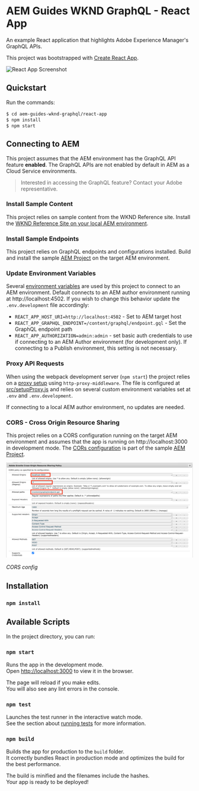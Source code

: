 # AEM Guides WKND GraphQL - React App

An example React application that highlights Adobe Experience Manager's GraphQL APIs.

This project was bootstrapped with [Create React App](https://github.com/facebook/create-react-app).

![React App Screenshot](./docs/react-screenshot.png)

## Quickstart

Run the commands:

```
$ cd aem-guides-wknd-graphql/react-app
$ npm install
$ npm start
```

## Connecting to AEM

This project assumes that the AEM environment has the GraphQL API feature **enabled**. The GraphQL APIs are not enabled by default in AEM as a Cloud Service environments.

> Interested in accessing the GraphQL feature? Contact your Adobe representative.

### Install Sample Content

This project relies on sample content from the WKND Reference site. Install the [WKND Reference Site on your local AEM environment](https://github.com/adobe/aem-guides-wknd/releases/latest).

### Install Sample Endpoints

This project relies on GraphQL endpoints and configurations installed. Build and install the sample [AEM Project](../aem-project/README.md) on the target AEM environment.

### Update Environment Variables

Several [environment variables](https://create-react-app.dev/docs/adding-custom-environment-variables) are used by this project to connect to an AEM environment. Default connects to an AEM author environment running at http://localhost:4502. If you wish to change this behavior update the `.env.development` file accordingly:

* `REACT_APP_HOST_URI=http://localhost:4502` - Set to AEM target host
* `REACT_APP_GRAPHQL_ENDPOINT=/content/graphql/endpoint.gql` - Set the GraphQL endpoint path
* `REACT_APP_AUTHORIZATION=admin:admin` - set basic auth credentials to use if connecting to an AEM Author environment (for development only). If connecting to a Publish environment, this setting is not necessary.

### Proxy API Requests

When using the webpack development server (`npm start`) the project relies on a [proxy setup](https://create-react-app.dev/docs/proxying-api-requests-in-development/#configuring-the-proxy-manually) using `http-proxy-middleware`. The file is configured at [src/setupProxy.js](src/setupProxy.js) and relies on several custom environment variables set at `.env` and `.env.development`.

If connecting to a local AEM author environment, no updates are needed.

### CORS - Cross Origin Resource Sharing

This project relies on a CORS configuration running on the target AEM environment and assumes that the app is running on http://localhost:3000 in development mode. The [CORs configuration](../aem-project/ui.config/src/main/content/jcr_root/apps/wknd-graphql/osgiconfig) is part of the sample [AEM Project](../aem-project/README.md).

![CORS Configuration](docs/cors-config-TMP.png)

*CORS config*

## Installation

### `npm install`

## Available Scripts

In the project directory, you can run:

### `npm start`

Runs the app in the development mode.<br />
Open [http://localhost:3000](http://localhost:3000) to view it in the browser.

The page will reload if you make edits.<br />
You will also see any lint errors in the console.

### `npm test`

Launches the test runner in the interactive watch mode.<br />
See the section about [running tests](https://facebook.github.io/create-react-app/docs/running-tests) for more information.

### `npm build`

Builds the app for production to the `build` folder.<br />
It correctly bundles React in production mode and optimizes the build for the best performance.

The build is minified and the filenames include the hashes.<br />
Your app is ready to be deployed!
